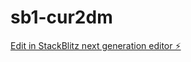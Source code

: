 # sb1-cur2dm

[Edit in StackBlitz next generation editor ⚡️](https://stackblitz.com/~/github.com/cockuy/sb1-cur2dm)